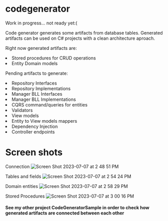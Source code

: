 # codegenerator
<p>Work in progress... not ready yet:( </p>

<p>Code generator generates some artifacts from database tables. Generated artifacts can be used on C# projects with a clean architecture aproach.</p>

<p>
  Right now generated artifacts are:
  <li>Stored procedures for CRUD operations</li>
  <li>Entity Domain models</li>

</p>

<p>
  Pending artifacts to generate:
  <li>Repository Interfaces</li>
  <li>Repository Implementations</li>
  <li>Manager BLL Interfaces</li>
  <li>Manager BLL Implementations</li>
  <li>CQRS command/queries for entities</li>
  <li>Validators</li>
  <li>View models</li>
  <li>Entity to View models mappers</li>
  <li>Dependency Injection</li>
  <li>Controller endpoints</li>
</p>

# Screen shots

Connection
![Screen Shot 2023-07-07 at 2 48 51 PM](https://github.com/juanidamato/codegenerator/assets/16365314/4c70baef-ed0e-4c0d-bb31-94023956196e)

Tables and fields
![Screen Shot 2023-07-07 at 2 54 24 PM](https://github.com/juanidamato/codegenerator/assets/16365314/a4671ff3-7c5f-4109-8e39-602bdbc5344b)

Domain entities
![Screen Shot 2023-07-07 at 2 58 29 PM](https://github.com/juanidamato/codegenerator/assets/16365314/751399ce-facd-48b5-b8a7-d607f67784c8)

Stored Procedures
![Screen Shot 2023-07-07 at 3 00 16 PM](https://github.com/juanidamato/codegenerator/assets/16365314/89e2c10f-1d8e-4581-9582-74d475bf5350)


#### See my other project CodeGeneratorSample in order to check how generated artifacts are connected between each other
